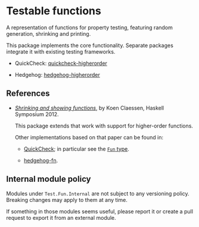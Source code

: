 # Testable functions

A representation of functions for property testing, featuring
random generation, shrinking and printing.

This package implements the core functionality.
Separate packages integrate it with existing testing frameworks.

- QuickCheck: [quickcheck-higherorder](https://github.com/Lysxia/quickcheck-higherorder)

- Hedgehog: [hedgehog-higherorder](https://github.com/Lysxia/hedgehog-higherorder)

## References

- [*Shrinking and showing functions*](https://dl.acm.org/citation.cfm?id=2364516),
  by Koen Claessen, Haskell Symposium 2012.

  This package extends that work with support for higher-order functions.

  Other implementations based on that paper can be found in:

  + [QuickCheck](https://hackage.haskell.org/package/QuickCheck-2.13.2); in
    particular see the [`Fun`
    type](https://hackage.haskell.org/package/QuickCheck-2.13.2/docs/Test-QuickCheck.html#g:14).

  + [hedgehog-fn](https://hackage.haskell.org/package/hedgehog-fn).

## Internal module policy

Modules under `Test.Fun.Internal` are not subject to any versioning policy.
Breaking changes may apply to them at any time.

If something in those modules seems useful, please report it or create a pull
request to export it from an external module.

